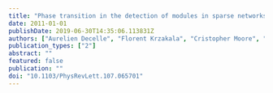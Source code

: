 ```yaml
---
title: "Phase transition in the detection of modules in sparse networks"
date: 2011-01-01
publishDate: 2019-06-30T14:35:06.113831Z
authors: ["Aurelien Decelle", "Florent Krzakala", "Cristopher Moore", "Lenka Zdeborová"]
publication_types: ["2"]
abstract: ""
featured: false
publication: ""
doi: "10.1103/PhysRevLett.107.065701"
---
```


